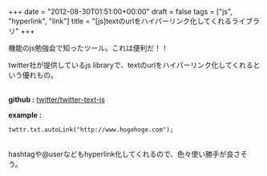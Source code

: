 +++
date = "2012-08-30T01:51:00+00:00"
draft = false
tags = ["js", "hyperlink", "link"]
title = "[js]textのurlをハイパーリンク化してくれるライブラリ"
+++
<p>機能のjs勉強会で知ったツール。これは便利だ！！</p>&#13;
<p>twitter社が提供しているjs libraryで、textのurlをハイパーリンク化してくれるという優れもの。<br /> </p>&#13;
<p><strong>github :</strong> <a href="https://github.com/twitter/twitter-text-js">twitter/twitter-text-js</a></p>&#13;
<p><strong>example :</strong></p>&#13;
<pre><code class="javascript">twttr.txt.autoLink("http://www.hogehoge.com");</code>&#13;
</pre>&#13;
<p><br />hashtagや@userなどもhyperlink化してくれるので、色々使い勝手が良さそう。</p> 